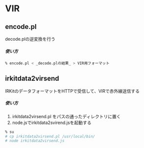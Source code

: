 # VIR

## encode.pl

decode.plの逆変換を行う

##### 使い方

```sh
% encode.pl < _decode.plの結果_ > VIR用フォーマット
```

## irkitdata2virsend

IRKitのデータフォーマットをHTTPで受信して、VIRで赤外線送信する

##### 使い方

1. irkitdata2virsend.pl をパスの通ったディレクトリに置く
2. node.jsでirkitdata2svirend.jsを起動する

```sh
% su
# cp irkitdata2virsend.pl /usr/local/bin/
# node irkitdata2virsend.js
```
